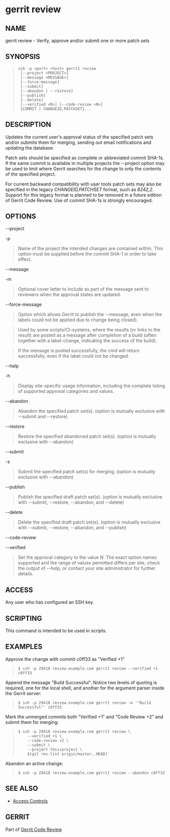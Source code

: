 <link href="asciidoc.css" rel="stylesheet"></link>

gerrit review
==============

NAME
----
gerrit review - Verify, approve and/or submit one or more patch sets

SYNOPSIS
--------
>     ssh -p <port> <host> gerrit review
>      [--project <PROJECT>]
>      [--message <MESSAGE>]
>      [--force-message]
>      [--submit]
>      [--abandon | --restore]
>      [--publish]
>      [--delete]
>      [--verified <N>] [--code-review <N>]
>      {COMMIT | CHANGEID,PATCHSET}...

DESCRIPTION
-----------
Updates the current user's approval status of the specified patch
sets and/or submits them for merging, sending out email
notifications and updating the database.

Patch sets should be specified as complete or abbreviated commit
SHA-1s.  If the same commit is available in multiple projects the
--project option may be used to limit where Gerrit searches for
the change to only the contents of the specified project.

For current backward compatibility with user tools patch sets may
also be specified in the legacy *CHANGEID,PATCHSET* format, such as
*8242,2*.  Support for this legacy format is planned to be removed
in a future edition of Gerrit Code Review.  Use of commit SHA-1s
is strongly encouraged.

OPTIONS
-------

--project

-p
> Name of the project the intended changes are contained
> within.  This option must be supplied before the commit
> SHA-1 in order to take effect.

--message

-m
> Optional cover letter to include as part of the message
> sent to reviewers when the approval states are updated.

--force-message
> Option which allows Gerrit to publish the --message, even
> when the labels could not be applied due to change being
> closed).

> Used by some scripts/CI-systems, where the results (or links
> to the result) are posted as a message after completion of a
> build (often together with a label-change, indicating the success
> of the build).

> If the message is posted successfully, the cmd will return
> successfully, even if the label could not be changed.

--help

-h
> Display site-specific usage information, including the
> complete listing of supported approval categories and values.

--abandon
> Abandon the specified patch set(s).
> (option is mutually exclusive with --submit and --restore)

--restore
> Restore the specified abandoned patch set(s).
> (option is mutually exclusive with --abandon)

--submit

-s
> Submit the specified patch set(s) for merging.
> (option is mutually exclusive with --abandon)

--publish
> Publish the specified draft patch set(s).
> (option is mutually exclusive with --submit, --restore, --abandon, and --delete)

--delete
> Delete the specified draft patch set(s).
> (option is mutually exclusive with --submit, --restore, --abandon, and --publish)

--code-review

--verified
> Set the approval category to the value *N*.  The exact
> option names supported and the range of values permitted
> differs per site, check the output of --help, or contact
> your site administrator for further details.

ACCESS
------
Any user who has configured an SSH key.

SCRIPTING
---------
This command is intended to be used in scripts.

EXAMPLES
--------

Approve the change with commit c0ff33 as "Verified +1"

>     $ ssh -p 29418 review.example.com gerrit review --verified +1 c0ff33

Append the message "Build Successful". Notice two levels of quoting is
required, one for the local shell, and another for the argument parser
inside the Gerrit server:

>     $ ssh -p 29418 review.example.com gerrit review -m '"Build Successful"' c0ff33

Mark the unmerged commits both "Verified +1" and "Code Review +2" and
submit them for merging:
>     $ ssh -p 29418 review.example.com gerrit review \
>         --verified +1 \
>         --code-review +2 \
>         --submit \
>         --project this/project \
>         $(git rev-list origin/master..HEAD)

Abandon an active change:

>     $ ssh -p 29418 review.example.com gerrit review --abandon c0ff33

SEE ALSO
--------

* [Access Controls](access-control.html)

GERRIT
------
Part of [Gerrit Code Review](index.html)
